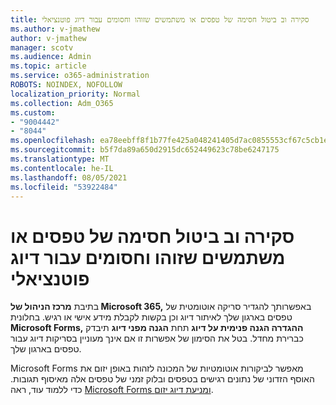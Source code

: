 ```yaml
---
title: סקירה וב ביטול חסימה של טפסים או משתמשים שזוהו וחסומים עבור דיוג פוטנציאלי
ms.author: v-jmathew
author: v-jmathew
manager: scotv
ms.audience: Admin
ms.topic: article
ms.service: o365-administration
ROBOTS: NOINDEX, NOFOLLOW
localization_priority: Normal
ms.collection: Adm_O365
ms.custom:
- "9004442"
- "8044"
ms.openlocfilehash: ea78eebff8f1b77fe425a048241405d7ac0855553cf67c5cb1eed93a8cf7e74d
ms.sourcegitcommit: b5f7da89a650d2915dc652449623c78be6247175
ms.translationtype: MT
ms.contentlocale: he-IL
ms.lasthandoff: 08/05/2021
ms.locfileid: "53922484"
---
```

# <a name="review-and-unblock-forms-or-users-detected-and-blocked-for-potential-phishing"></a>סקירה וב ביטול חסימה של טפסים או משתמשים שזוהו וחסומים עבור דיוג פוטנציאלי

בתיבת **מרכז הניהול של Microsoft 365,** באפשרותך להגדיר סריקה אוטומטית של טפסים בארגון שלך לאיתור דיוג וכן בקשות לקבלת מידע אישי או רגיש. בחלונית **Microsoft Forms,** **ההגדרה הגנה פנימית על דיוג** תחת **הגנה מפני דיוג** תיבדק כברירת מחדל. בטל את הסימון של אפשרות זו אם אינך מעוניין בסריקות דיוג עבור טפסים בארגון שלך.

Microsoft Forms מאפשר לביקורות אוטומטיות של המכונה לזהות באופן יזום את האוסף הזדוני של נתונים רגישים בטפסים ובלוק זמני של טפסים אלה מאיסוף תגובות. כדי ללמוד עוד, ראה [Microsoft Forms ומניעת דיוג יזום](https://support.microsoft.com/office/microsoft-forms-and-proactive-phishing-prevention-b3950a20-296d-4e8e-96f5-594ced998a90).
